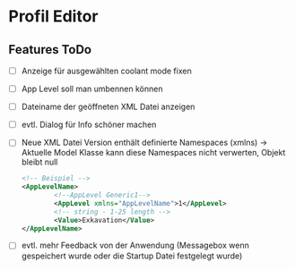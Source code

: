 # Profil Editor

## Features ToDo

- [ ]  Anzeige für ausgewählten coolant mode fixen
- [ ]  App Level soll man umbennen können
- [ ]  Dateiname der geöffneten XML Datei anzeigen
- [ ]  evtl. Dialog für Info schöner machen
- [ ]  Neue XML Datei Version enthält definierte Namespaces (xmlns) → Aktuelle Model Klasse kann diese Namespaces nicht verwerten, Objekt bleibt null
    
    ```xml
    <!-- Beispiel -->
    <AppLevelName>
    		<!--AppLevel Generic1-->
    		<AppLevel xmlns="AppLevelName">1</AppLevel>
    		<!-- string - 1-25 length -->
    		<Value>Exkavation</Value>
    </AppLevelName>
    ```
    
- [ ]  evtl. mehr Feedback von der Anwendung (Messagebox wenn gespeichert wurde oder die Startup Datei festgelegt wurde)
